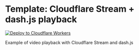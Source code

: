 # Template: Cloudflare Stream + dash.js playback

[![Deploy to Cloudflare Workers](https://deploy.workers.cloudflare.com/button)](https://deploy.workers.cloudflare.com/?url=https://github.com/cloudflare/workers-sdk/tree/main/templates/stream/playback/dash-js)

Example of video playback with Cloudflare Stream and dash.js

